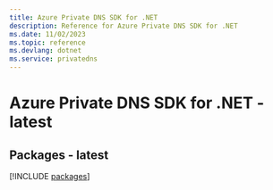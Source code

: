 ```yaml
---
title: Azure Private DNS SDK for .NET
description: Reference for Azure Private DNS SDK for .NET
ms.date: 11/02/2023
ms.topic: reference
ms.devlang: dotnet
ms.service: privatedns
---
```

# Azure Private DNS SDK for .NET - latest
## Packages - latest
[!INCLUDE [packages](private-dns-index.md)]